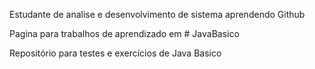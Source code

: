 Estudante de analise e desenvolvimento de sistema aprendendo Github

Pagina para trabalhos de aprendizado em # JavaBasico

Repositório para testes e exercícios de Java Basico


